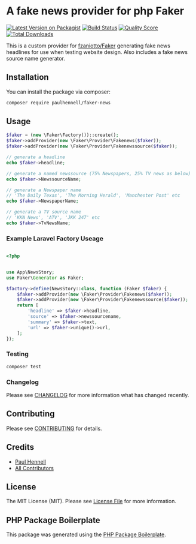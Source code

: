 # A fake news provider for php Faker

[![Latest Version on Packagist](https://img.shields.io/packagist/v/paulhennell/faker-news.svg?style=flat-square)](https://packagist.org/packages/paulhennell/faker-news)
[![Build Status](https://img.shields.io/travis/paulhennell/faker-news/master.svg?style=flat-square)](https://travis-ci.org/paulhennell/faker-news)
[![Quality Score](https://img.shields.io/scrutinizer/g/paulhennell/faker-news.svg?style=flat-square)](https://scrutinizer-ci.com/g/paulhennell/faker-news)
[![Total Downloads](https://img.shields.io/packagist/dt/paulhennell/faker-news.svg?style=flat-square)](https://packagist.org/packages/paulhennell/faker-news)

This is a custom provider for [fzaniotto/Faker](https://github.com/fzaninotto/Faker) generating fake news headlines for use when testing website design. Also includes a fake news source name generator.

## Installation

You can install the package via composer:

```bash
composer require paulhennell/faker-news
```

## Usage

``` php
$faker = (new \Faker\Factory())::create();
$faker->addProvider(new \Faker\Provider\Fakenews($faker));
$faker->addProvider(new \Faker\Provider\Fakenewssource($faker));

// generate a headline
echo $faker->headline;

// generate a named newssource (75% Newspapers, 25% TV news as below)
echo $faker->NewssourceName;

// generate a Newspaper name
// 'The Daily Texas', 'The Morning Herald', 'Manchester Post' etc
echo $faker->NewspaperName;

// generate a TV source name
// 'KKN News', 'ATV', 'JKK 247' etc
echo $faker->TvNewsName;

```
### Example Laravel Factory Useage

``` php

<?php


use App\NewsStory;
use Faker\Generator as Faker;

$factory->define(NewsStory::class, function (Faker $faker) {
    $faker->addProvider(new \Faker\Provider\Fakenews($faker));
    $faker->addProvider(new \Faker\Provider\Fakenewssource($faker));
    return [
        'headline' => $faker->headline,
        'source' => $faker->newssourcename,
        'summary' => $faker->text,
        'url' => $faker->unique()->url,
    ];
});


```


### Testing

``` bash
composer test
```

### Changelog

Please see [CHANGELOG](CHANGELOG.md) for more information what has changed recently.

## Contributing

Please see [CONTRIBUTING](CONTRIBUTING.md) for details.

## Credits

- [Paul Hennell](https://github.com/paulhennell)
- [All Contributors](../../contributors)

## License

The MIT License (MIT). Please see [License File](LICENSE.md) for more information.

## PHP Package Boilerplate

This package was generated using the [PHP Package Boilerplate](https://laravelpackageboilerplate.com).
